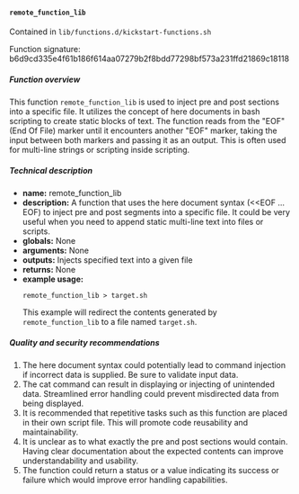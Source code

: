 #### `remote_function_lib `

Contained in `lib/functions.d/kickstart-functions.sh`

Function signature: b6d9cd335e4f61b186f614aa07279b2f8bdd77298bf573a231ffd21869c18118

##### Function overview

This function `remote_function_lib` is used to inject pre and post sections into a specific file. It utilizes the concept of here documents in bash scripting to create static blocks of text. The function reads from the "EOF" (End Of File) marker until it encounters another "EOF" marker, taking the input between both markers and passing it as an output. This is often used for multi-line strings or scripting inside scripting.

##### Technical description

- **name:** remote_function_lib
- **description:** A function that uses the here document syntax (<<EOF ... EOF) to inject pre and post segments into a specific file. It could be very useful when you need to append static multi-line text into files or scripts.
- **globals:** None
- **arguments:** None
- **outputs:** Injects specified text into a given file
- **returns:** None
- **example usage:** 
  ```
  remote_function_lib > target.sh
  ```
  This example will redirect the contents generated by `remote_function_lib` to a file named `target.sh`.

##### Quality and security recommendations

1. The here document syntax could potentially lead to command injection if incorrect data is supplied. Be sure to validate input data.
2. The cat command can result in displaying or injecting of unintended data. Streamlined error handling could prevent misdirected data from being displayed.
3. It is recommended that repetitive tasks such as this function are placed in their own script file. This will promote code reusability and maintainability.
4. It is unclear as to what exactly the pre and post sections would contain. Having clear documentation about the expected contents can improve understandability and usability.
5. The function could return a status or a value indicating its success or failure which would improve error handling capabilities.

